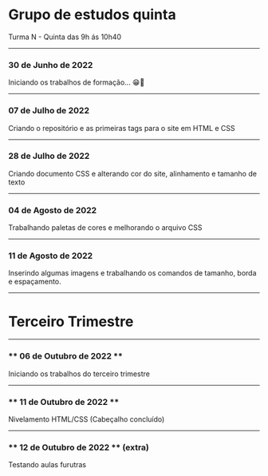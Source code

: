 # Grupo de estudos quinta
Turma N - Quinta das 9h ás 10h40

---

### **30 de Junho de 2022** 

Iniciando os trabalhos de formação... 😁🤞


---

### **07 de Julho de 2022**

Criando o repositório e as primeiras tags para o site em HTML e CSS

---

### **28 de Julho de 2022**

Criando documento CSS e alterando cor do site, alinhamento e tamanho de texto

---

### **04 de Agosto de 2022**

Trabalhando paletas de cores e melhorando o arquivo CSS

---

### **11 de Agosto de 2022**

Inserindo algumas imagens e trabalhando os comandos de tamanho, borda e espaçamento.

---
# Terceiro Trimestre
---

### ** 06 de Outubro de 2022 **

Iniciando os trabalhos do terceiro trimestre 

---

### ** 11 de Outubro de 2022 **

Nivelamento HTML/CSS (Cabeçalho concluído)

---
### ** 12 de Outubro de 2022 ** (extra)

Testando aulas furutras
